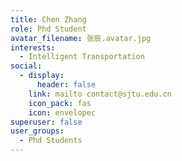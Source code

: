 ```yaml
---
title: Chen Zhang
role: Phd Student
avatar_filename: 张辰.avatar.jpg
interests:
  - Intelligent Transportation
social:
  - display:
      header: false
    link: mailto contact@sjtu.edu.cn
    icon_pack: fas
    icon: envelopec
superuser: false
user_groups:
  - Phd Students
---
```

